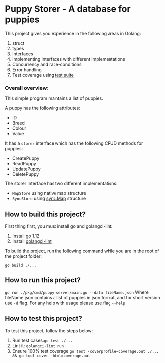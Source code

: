 # Puppy Storer - A database for puppies

This project gives you experience in the following areas in Golang:
1. struct
2. types
3. interfaces
4. implementing interfaces with different implementations
5. Concurrency and race-conditions
6. Error handling
7. Test coverage using [test suite](https://godoc.org/github.com/stretchr/testify/suite)

### Overall overview:
This simple program maintains a list of puppies. 

A puppy has the following attributes:
- ID
- Breed
- Colour 
- Value 

It has a `storer` interface which has the following CRUD methods for puppies:
- CreatePuppy
- ReadPuppy
- UpdatePuppy
- DeletePuppy

The storer interface has two different implementations:
- `MapStore` using native map structure
- `SyncStore` using [sync.Map](https://golang.org/pkg/sync/#Map) structure

## How to build this project?
First thing first, you must install go and golangci-lint:
1. Install [go 1.12](https://golang.org/doc/install)
2. Install [golangci-lint](https://github.com/golangci/golangci-lint#install)

To build the project, run the following command while you are in the root of the project folder:

`go build ./...`

## How to run this project?
`go run ./pkg/cmd/puppy-server/main.go --data fileName.json`
Where fileName.json contains a list of puppies in json format, and for short version use `-d` flag.
For any help with usage please use flag `--help`

## How to test this project?

To test this project, follow the steps below:

1. Run test cases:`go test ./...`
2. Lint it: `golangci-lint run`
3. Ensure 100% test coverage `go test -coverprofile=coverage.out ./... && go tool cover -html=coverage.out`

